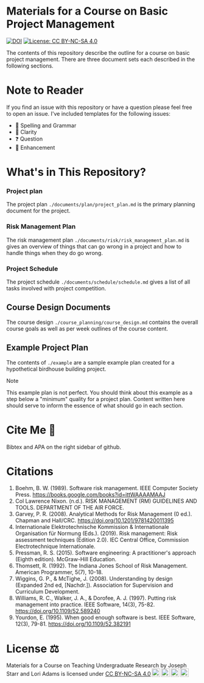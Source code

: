 # Materials for a Course on Basic Project Management

[![DOI](https://zenodo.org/badge/906303162.svg)](https://doi.org/10.5281/zenodo.14933990)
[![License: CC BY-NC-SA 4.0](https://licensebuttons.net/l/by-nc-sa/4.0/80x15.png)](https://creativecommons.org/licenses/by-nc-sa/4.0/)

The contents of this repository describe the outline for a course on basic
project management. There are three document sets each described in the
following sections.

# Note to Reader

If you find an issue with this repository or have a question please feel free
to open an issue. I've included templates for the following issues:

- 🐞 Spelling and Grammar
- 🤷 Clarity
- ❓ Question
- 🚀 Enhancement

# What's in This Repository?

### Project plan

The project plan `./documents/plan/project_plan.md` is the primary planning
document for the project.

### Risk Management Plan

The risk management plan `./documents/risk/risk_management_plan.md` is gives an
overview of things that can go wrong in a project and how to handle things when
they do go wrong.

### Project Schedule

The project schedule `./documents/schedule/schedule.md` gives a list of all
tasks involved with project competition.

## Course Design Documents

The course design `./course_planning/course_design.md` contains the overall
course goals as well as per week outlines of the course content.

## Example Project Plan

The contents of `./example` are a sample example plan created for a
hypothetical birdhouse building project.

> [!NOTE]
> This example plan is not perfect. You should think about this example as a
> step below a "minimum" quality for a project plan. Content written here
> should serve to inform the essence of what should go in each section.


# Cite Me 📃

Bibtex and APA on the right sidebar of github.

<!-- prettier-ignore-start -->
# Citations
1. Boehm, B. W. (1989). Software risk management. IEEE Computer Society Press. https://books.google.com/books?id=ittWAAAAMAAJ
1. Col Lawrence Nixon. (n.d.). RISK MANAGEMENT (RM) GUIDELINES AND TOOLS. DEPARTMENT OF THE AIR FORCE.
1. Garvey, P. R. (2008). Analytical Methods for Risk Management (0 ed.). Chapman and Hall/CRC. https://doi.org/10.1201/9781420011395
1. Internationale Elektrotechnische Kommission & Internationale Organisation für Normung (Eds.). (2019). Risk management: Risk assessment techniques (Edition 2.0). IEC Central Office, Commission Electrotechnique Internationale.
1. Pressman, R. S. (2015). Software engineering: A practitioner's approach (Eighth edition). McGraw-Hill Education.
1. Thomsett, R. (1992). The Indiana Jones School of Risk Management. American Programmer, 5(7), 10-18.
1. Wiggins, G. P., & McTighe, J. (2008). Understanding by design (Expanded 2nd ed, [Nachdr.]). Association for Supervision and Curriculum Development.
1. Williams, R. C., Walker, J. A., & Dorofee, A. J. (1997). Putting risk management into practice. IEEE Software, 14(3), 75-82. https://doi.org/10.1109/52.589240
1. Yourdon, E. (1995). When good enough software is best. IEEE Software, 12(3), 79-81. https://doi.org/10.1109/52.382191

# License ⚖️


<p xmlns:cc="http://creativecommons.org/ns#" xmlns:dct="http://purl.org/dc/terms/"><span property="dct:title">Materials for a Course on Teaching Undergraduate Research</span> by <span property="cc:attributionName">Joseph Starr and Lori Adams</span> is licensed under <a href="https://creativecommons.org/licenses/by-nc-sa/4.0/?ref=chooser-v1" target="_blank" rel="license noopener noreferrer" style="display:inline-block;">CC BY-NC-SA 4.0<img style="height:22px!important;margin-left:3px;vertical-align:text-bottom;" src="https://mirrors.creativecommons.org/presskit/icons/cc.svg?ref=chooser-v1" alt=""><img style="height:22px!important;margin-left:3px;vertical-align:text-bottom;" src="https://mirrors.creativecommons.org/presskit/icons/by.svg?ref=chooser-v1" alt=""><img style="height:22px!important;margin-left:3px;vertical-align:text-bottom;" src="https://mirrors.creativecommons.org/presskit/icons/nc.svg?ref=chooser-v1" alt=""><img style="height:22px!important;margin-left:3px;vertical-align:text-bottom;" src="https://mirrors.creativecommons.org/presskit/icons/sa.svg?ref=chooser-v1" alt=""></a></p>


<!-- prettier-ignore-end -->